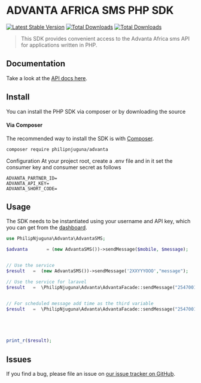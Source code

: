 # ADVANTA AFRICA SMS PHP SDK

[![Latest Stable Version](https://img.shields.io/packagist/v/philipnjuguna/advanta)](https://packagist.org/packages/philipnjuguna/advanta)
<a href="https://packagist.org/packages//philipnjuguna/advanta"><img src="https://img.shields.io/github/issues/philipnjuguna66/advanta" alt="Total Downloads"></a>
<a href="https://packagist.org/packages//philipnjuguna/advanta"><img src="https://img.shields.io/packagist/dt/philipnjuguna/advantar?color=green" alt="Total Downloads"></a>

> This SDK provides convenient access to the Advanta Africa sms API for applications written in PHP.

## Documentation
Take a look at the [API docs here](https://www.advantasms.com/bulksms-api).

## Install

You can install the PHP SDK via composer or by downloading the source

#### Via Composer

The recommended way to install the SDK is with [Composer](http://getcomposer.org/).

```bash
composer require philipnjuguna/advanta
```

Configuration
At your project root, create a .env file and in it set the consumer key and consumer secret as follows
```.dotenv
ADVANTA_PARTNER_ID=
ADVANTA_API_KEY=
ADVANTA_SHORT_CODE=
```

## Usage

The SDK needs to be instantiated using your username and API key, which you can get from the [dashboard](https://www.advantasms.com/bulksms-api).

```php
use PhilipNjuguna\Advanta\AdvantaSMS;

$advanta       = (new AdvantaSMS())->sendMessage($mobile, $message);


// Use the service
$result   =  (new AdvantaSMS())->sendMessage('2XXYYYOOO',"message");

// Use the service for laravel
$result   =  \PhilipNjuguna\Advanta\AdvantaFacade::sendMessage("254700123456","message");


// For scheduled message add time as the third variable
$result   =  \PhilipNjuguna\Advanta\AdvantaFacade::sendMessage("254700123456","message", \Carbon\Carbon::now()->addRealMinutes(10));





print_r($result);
```


## Issues

If you find a bug, please file an issue on [our issue tracker on GitHub](https://github.com/philipnjuguna66/advnata/issues).
